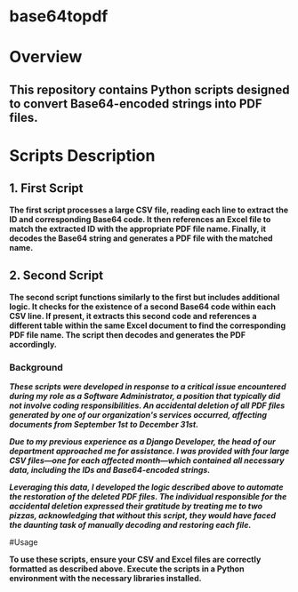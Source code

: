 # base64topdf

# Overview

## This repository contains Python scripts designed to convert Base64-encoded strings into PDF files.

# Scripts Description

## 1. First Script

**The first script processes a large CSV file, reading each line to extract the ID and corresponding Base64 code. It then references an Excel file to match the extracted ID with the appropriate PDF file name. Finally, it decodes the Base64 string and generates a PDF file with the matched name.**

## 2. Second Script

**The second script functions similarly to the first but includes additional logic. It checks for the existence of a second Base64 code within each CSV line. If present, it extracts this second code and references a different table within the same Excel document to find the corresponding PDF file name. The script then decodes and generates the PDF accordingly.**

### Background

***These scripts were developed in response to a critical issue encountered during my role as a Software Administrator, a position that typically did not involve coding responsibilities. An accidental deletion of all PDF files generated by one of our organization's services occurred, affecting documents from September 1st to December 31st.***

***Due to my previous experience as a Django Developer, the head of our department approached me for assistance. I was provided with four large CSV files—one for each affected month—which contained all necessary data, including the IDs and Base64-encoded strings.***

***Leveraging this data, I developed the logic described above to automate the restoration of the deleted PDF files. The individual responsible for the accidental deletion expressed their gratitude by treating me to two pizzas, acknowledging that without this script, they would have faced the daunting task of manually decoding and restoring each file.***

#Usage

**To use these scripts, ensure your CSV and Excel files are correctly formatted as described above. Execute the scripts in a Python environment with the necessary libraries installed.**
